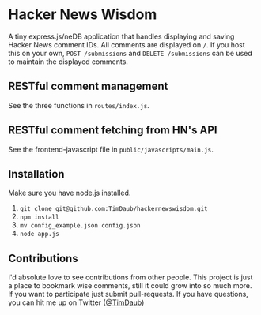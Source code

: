 # Hacker News Wisdom

A tiny express.js/neDB application that handles displaying and saving Hacker News comment IDs. 
All comments are displayed on `/`. 
If you host this on your own, `POST /submissions` and `DELETE /submissions` can be used to maintain the displayed comments.

## RESTful comment management
See the three functions in `routes/index.js`.

## RESTful comment fetching from HN's API
See the frontend-javascript file in `public/javascripts/main.js`.

## Installation
Make sure you have node.js installed.

1. `git clone git@github.com:TimDaub/hackernewswisdom.git`
2. `npm install`
3. `mv config_example.json config.json`
4. `node app.js`

## Contributions
I'd absolute love to see contributions from other people. This project is just a place to bookmark wise comments, still it could grow into so much more.
If you want to participate just submit pull-requests.
If you have questions, you can hit me up on Twitter ([@TimDaub](https://twitter.com/TimDaub))
